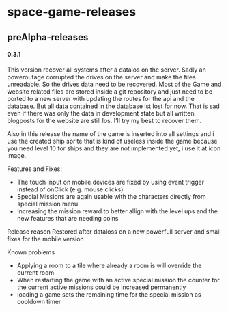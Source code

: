 # space-game-releases

## preAlpha-releases

#### 0.3.1
This version recover all systems after a datalos on the server. Sadly an poweroutage corrupted the drives on the server and make the files unreadable. So the drives data need to be recovered. Most of the Game and website related files are stored inside a git repository and just need to be ported to a new server with updating the routes for the api and the database. But all data contained in the database ist lost for now. That is sad even if there was only the data in development state but all written blogposts for the website are still los. I'll try my best to recover them.

Also in this release the name of the game is inserted into all settings and i use the created ship sprite that is kind of useless inside the game because you need level 10 for ships and they are not implemented yet, i use it at icon image.

Features and Fixes:
* The touch input on mobile devices are fixed by using event trigger instead of onClick (e.g. mouse clicks) 
* Special Missions are again usable with the characters directly from special mission menu
* Increasing the mission reward to better allign with the level ups and the new features that are needing coins

Release reason
Restored after dataloss on a new powerfull server and small fixes for the mobile version

Known problems
* Applying a room to a tile where already a room is will override the current room 
* When restarting the game with an active special mission the counter for the current active missions could be increased permanently
* loading a game sets the remaining time for the special mission as cooldown timer




